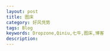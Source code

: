 ```yaml
---
layout: post
title: 图床
category: 好风凭势
tags: Blog
keywords: Dropzone,Qiniu,七牛,图床,博客
description: 
---
```




